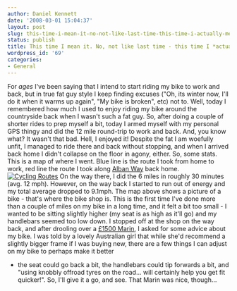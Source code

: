 ```yaml
---
author: Daniel Kennett
date: '2008-03-01 15:04:37'
layout: post
slug: this-time-i-mean-it-no-not-like-last-time-this-time-i-actually-mean-it
status: publish
title: This time I mean it. No, not like last time - this time I *actually* mean it...
wordpress_id: '69'
categories:
- General
---
```


For *ages* I've been saying that I intend to start riding my bike to
work and back, but in true fat guy style I keep finding excuses ("Oh,
its winter now, I'll do it when it warms up again", "My bike is broken",
etc) not to. Well, today I remembered how much I used to enjoy riding my
bike around the countryside back when I wasn't such a fat guy. So, after
doing a couple of shorter rides to prep myself a bit, today I armed
myself with my personal GPS thingy and did the 12 mile round-trip to
work and back. And, you know what? It wasn't that bad. Hell, I enjoyed
it! Despite the fat I am woefully unfit, I managed to ride there and
back without stopping, and when I arrived back home I didn't collapse on
the floor in agony, either. So, some stats. This is a map of where I
went. Blue line is the route I took from home to work, red line the
route I took along [Alban Way](http://en.wikipedia.org/wiki/Alban_Way)
back home. [![Cycling Routes](http://danielkennett.org/wp-content/uploads/2008/03/bikeroutes.jpg)](http://danielkennett.org/wp-content/uploads/2008/03/bikeroutes.jpg "Cycling Routes")
On the way there, I did the 6 miles in roughly 30 minutes (avg. 12 mph).
However, on the way back I started to run out of energy and my total
average dropped to 9.1mph. The map above shows a picture of a bike -
that's where the bike shop is. This is the first time I've done more
than a couple of miles on my bike in a long time, and it felt a bit too
small - I wanted to be sitting slightly higher (my seat is as high as
it'll go) and my handlebars seemed too low down. I stopped off at the
shop on the way back, and after drooling over a [£1500 Marin](http://www.marin.co.uk/2008/bikedetail.php?ModNo=3833), I asked
for some advice about my bike. I was told by a lovely Australian girl
that while she'd recommend a slightly bigger frame if I was buying new,
there are a few things I can adjust on my bike to perhaps make it better
- the seat could go back a bit, the handlebars could tip forwards a bit,
and "using knobbly offroad tyres on the road... will certainly help you
get fit quicker!". So, I'll give it a go, and see. That Marin was nice,
though...
